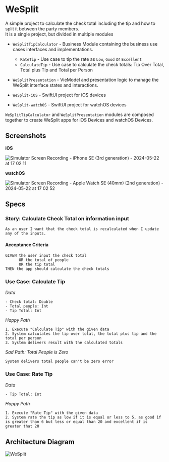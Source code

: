 # WeSplit

A simple project to calculate the check total including the tip and how to split it between the party members. \
It is a single project, but divided in multiple modules 

- `WeSplitTipCalculator` - Business Module containing the business use cases interfaces and implementations.
    - `RateTip` - Use case to tip the rate as  `Low`, `Good` or `Excellent`
    - `CalculateTip` - Use case to calculate the check totals: Tip Over Total, Total plus Tip and Total per Person

- `WeSplitPresentation` - VieModel and presentation logic to manage the WeSplit interface states and interactions.

- `WeSplit-iOS` - SwiftUI project for iOS devices 

- `WeSplit-watchOS` - SwiftUI project for watchOS devices

`WeSplitTipCalculator` and `WeSplitPresentation` modules are composed together to create WeSplit apps for iOS Devices and watchOS Devices. 

## Screenshots

**iOS**

![Simulator Screen Recording - iPhone SE (3rd generation) - 2024-05-22 at 17 02 11](https://github.com/iCamilo/HackingWithSwift_100SwiftUI/assets/8431922/8785ff6e-f4fb-411b-bdf0-4503fe6db2d3)


**watchOS**

![Simulator Screen Recording - Apple Watch SE (40mm) (2nd generation) - 2024-05-22 at 17 02 52](https://github.com/iCamilo/HackingWithSwift_100SwiftUI/assets/8431922/bacac946-4295-4cf0-9dda-c341caadee61)


## Specs

### Story: Calculate Check Total on information input

```
As an user I want that the check total is recalculated when I update any of the inputs.
```

#### Acceptance Criteria 
```
GIVEN the user input the check total
      OR the total of people 
      OR the tip total
THEN the app should calculate the check totals 
```
### Use Case: Calculate Tip 

_Data_
```
- Check total: Double
- Total people: Int
- Tip Total: Int
```

_Happy Path_
```
1. Execute "Calculate Tip" with the given data 
2. System calculates the tip over total, the total plus tip and the total per person
3. System delivers result with the calculated totals
```

_Sad Path: Total People is Zero_
```
System delivers total people can't be zero error 
```

### Use Case: Rate Tip 

_Data_
```
- Tip Total: Int
```

_Happy Path_
```
1. Execute "Rate Tip" with the given data
2. System rate the tip as low if it is equal or less to 5, as good if is greater than 6 but less or equal than 20 and excellent if is greater that 20
```

## Architecture Diagram 

![WeSplit](https://github.com/iCamilo/HackingWithSwift_100SwiftUI/assets/8431922/fe77e302-8ae0-409d-be55-ec0049613dc9)







 

 
